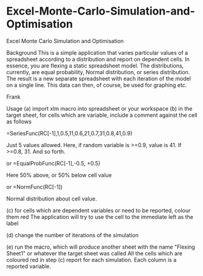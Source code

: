 Excel-Monte-Carlo-Simulation-and-Optimisation
=============================================

Excel Monte Carlo Simulation and Optimisation

Background
This is a simple application that varies particular values of a spreadsheet according to a distribution and report on dependent cells. In essence, you are flexing a static spreadsheet model. The distributions, currently, are equal probability, Normal distribution, or series distribution. The result is a new separate spreadsheet with each iteration of the model on a single line. This data can then, of course, be used for graphing etc.

Frank

Usage
(a) import xlm macro into spreadsheet or your workspace
(b) in the target sheet, for cells which are variable, include a comment against the cell as follows

=SeriesFunc(RC[-1],1,0.5,11,0.6,21,0.7,31,0.8,41,0.9)

Just 5 values allowed. Here, if random variable is >=0.9, value is 41. If >=0.8, 31. And so forth.

or 
=EqualProbFunc(RC[-1],-0.5, +0.5)

Here 50% above, or 50% below cell value

or
=NormFunc(RC[-1])

Normal distribution about cell value.

(c) for cells which are dependent variables or need to be reported, colour them red
The application will try to use the cell to the immediate left as the label

(d) change the number of iterations of the simulation

(e) run the macro, which will produce another sheet with the name "Flexing Sheet1" or whatever the target sheet was called
All the cells which are coloured red in step (c) report for each simulation. Each column is a reported variable. 




